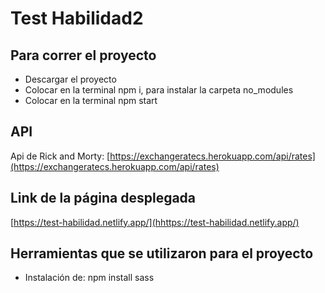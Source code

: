 # Test Habilidad2

## Para correr el proyecto
- Descargar el proyecto
- Colocar en la terminal npm i, para instalar la carpeta no_modules
- Colocar en la terminal npm start

## API
Api de Rick and Morty: [https://exchangeratecs.herokuapp.com/api/rates](https://exchangeratecs.herokuapp.com/api/rates)

## Link de la página desplegada
[https://test-habilidad.netlify.app/](hhttps://test-habilidad.netlify.app/)

## Herramientas que se utilizaron para el proyecto
- Instalación de: npm install sass
